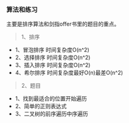 ### 算法和练习

主要是排序算法和剑指offer书里的题目的重点。

>1、排序

-	1、冒泡排序	时间复杂度O(n^2)
-	2、选择排序	时间复杂度O(n^2)
-	3、插入排序	时间复杂度O(n^2)
-	4、希尔排序	时间复杂度最好O(n)最差O(n^2)

>2、题目

-	1、找到最适合的位置开始遍历
-	2、简单的正则表达式
-	3、二叉树的前序遍历中序遍历

		